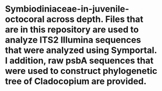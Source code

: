# Symbiodiniaceae-in-juvenile-octocoral across depth. Files that are in this repository are used to analyze ITS2 Illumina sequences that were analyzed using Symportal. I addition, raw psbA sequences that were used to construct phylogenetic tree of Cladocopium are provided.  
